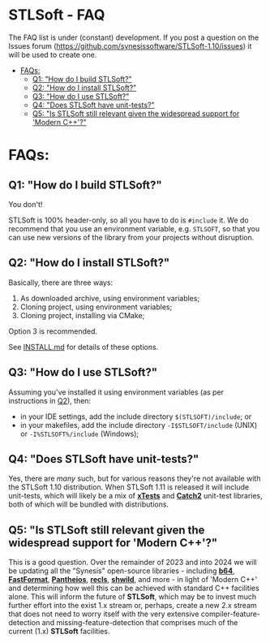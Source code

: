 # STLSoft - FAQ <!-- omit in toc -->

The FAQ list is under (constant) development. If you post a question on the
Issues forum (https://github.com/synesissoftware/STLSoft-1.10/issues)
it will be used to create one.


- [FAQs:](#faqs)
  - [Q1: "How do I build STLSoft?"](#q1-how-do-i-build-stlsoft)
  - [Q2: "How do I install STLSoft?"](#q2-how-do-i-install-stlsoft)
  - [Q3: "How do I use STLSoft?"](#q3-how-do-i-use-stlsoft)
  - [Q4: "Does STLSoft have unit-tests?"](#q4-does-stlsoft-have-unit-tests)
  - [Q5: "Is STLSoft still relevant given the widespread support for 'Modern C++'?"](#q5-is-stlsoft-still-relevant-given-the-widespread-support-for-modern-c)


# FAQs:

## Q1: "How do I build STLSoft?"

You don't!

STLSoft is 100% header-only, so all you have to do is `#include` it. We do recommend that you use an environment variable, e.g. `STLSOFT`, so that you can use new versions of the library from your projects without disruption.


## Q2: "How do I install STLSoft?"

Basically, there are three ways:

1. As downloaded archive, using environment variables;
2. Cloning project, using environment variables;
3. Cloning project, installing via CMake;

Option 3 is recommended.

See [INSTALL.md](./INSTALL.md) for details of these options.


## Q3: "How do I use STLSoft?"

Assuming you've installed it using environment variables (as per instructions in [Q2](#q2-how-do-i-install-stlsoft)), then:

* in your IDE settings, add the include directory `$(STLSOFT)/include`; or
* in your makefiles, add the include directory `-I$STLSOFT/include` (UNIX) or `-I%STLSOFT%/include` (Windows);


## Q4: "Does STLSoft have unit-tests?"

Yes, there are *many* such, but for various reasons they're not available with the STLSoft 1.10 distribution. When STLSoft 1.11 is released it will include unit-tests, which will likely be a mix of [**xTests**](https://github.com/synesissoftware/xTests) and [**Catch2**](https://github.com/catchorg/Catch2) unit-test libraries, both of which will be bundled with distributions.


## Q5: "Is STLSoft still relevant given the widespread support for 'Modern C++'?"

This is a good question. Over the remainder of 2023 and into 2024 we will be updating all the "Synesis" open-source libraries - including
[**b64**](https://github.com/synesissoftware/b64),
[**FastFormat**](https://github.com/synesissoftware/FastFormat),
[**Pantheios**](https://github.com/synesissoftware/Pantheios),
[**recls**](https://github.com/synesissoftware/recls),
[**shwild**](https://github.com/synesissoftware/shwild),
and more - in light of 'Modern C++' and determining how well this can be achieved with standard C++ facilities alone. This will inform the future of **STLSoft**, which may be to invest much further effort into the exist 1.x stream or, perhaps, create a new 2.x stream that does not need to worry itself with the very extensive compiler-feature-detection and missing-feature-detection that comprises much of the current (1.x) **STLSoft** facilities.
